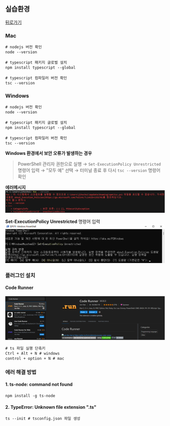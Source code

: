 ## 실습환경

[뒤로가기](../../README.md)

### Mac

```
# nodejs 버전 확인
node --version

# typescript 패키지 글로벌 설치
npm install typescript --global

# typescript 컴파일러 버전 확인
tsc --version
```

### Windows

```
# nodejs 버전 확인
node --version

# typescript 패키지 글로벌 설치
npm install typescript --global

# typescript 컴파일러 버전 확인
tsc --version
```

**Windows 환경에서 보안 오류가 발생하는 경우**

> PowerShell 관리자 권한으로 실행 → `Set-ExecutionPolicy Unrestricted` 명령어 입력 → "모두 예" 선택 → 터미널 종료 후 다시 `tsc --version` 명령어 확인

**에러메시지**
![보안_오류_메세지](./imgs/001.png)

**Set-ExecutionPolicy Unrestricted** 명령어 입력
![명령어_실행_화면](./imgs/002.png)

### 플러그인 설치

#### Code Runner

![플러그인_설치_화면](./imgs/003.png)

```
# ts 파일 실행 단축키
Ctrl + Alt + N # windows
control + option + N # mac
```

### 에러 해결 방법

#### 1. ts-node: command not found
```
npm install -g ts-node
```

#### 2. TypeError: Unknown file extension ".ts"
```
ts --init # tsconfig.json 파일 생성
```